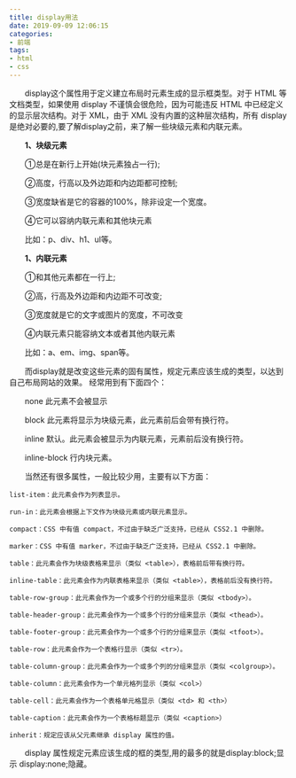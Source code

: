 ```yaml
---
title: display用法
date: 2019-09-09 12:06:15
categories:
- 前端
tags:
- html
- css
---
```

　　display这个属性用于定义建立布局时元素生成的显示框类型。对于 HTML 等文档类型，如果使用 display 不谨慎会很危险，因为可能违反 HTML 中已经定义的显示层次结构。对于 XML，由于 XML 没有内置的这种层次结构，所有 display 是绝对必要的,要了解display之前，来了解一些块级元素和内联元素。

　　**1、块级元素**

　　①总是在新行上开始(块元素独占一行);

　　②高度，行高以及外边距和内边距都可控制;

　　③宽度缺省是它的容器的100%，除非设定一个宽度。

　　④它可以容纳内联元素和其他块元素

　　比如：p、div、h1、ul等。

　　**1、内联元素**

　　①和其他元素都在一行上;

　　②高，行高及外边距和内边距不可改变;

　　③宽度就是它的文字或图片的宽度，不可改变

　　④内联元素只能容纳文本或者其他内联元素

　　比如：a、em、img、span等。

　　而display就是改变这些元素的固有属性，规定元素应该生成的类型，以达到自己布局网站的效果。 经常用到有下面四个：

　　none 此元素不会被显示

　　block 此元素将显示为块级元素，此元素前后会带有换行符。

　　inline 默认。此元素会被显示为内联元素，元素前后没有换行符。

　　inline-block 行内块元素。

　　当然还有很多属性，一般比较少用，主要有以下方面：
　　

	list-item：此元素会作为列表显示。

	run-in：此元素会根据上下文作为块级元素或内联元素显示。

	compact：CSS 中有值 compact，不过由于缺乏广泛支持，已经从 CSS2.1 中删除。

	marker：CSS 中有值 marker，不过由于缺乏广泛支持，已经从 CSS2.1 中删除。

	table：此元素会作为块级表格来显示（类似 <table>），表格前后带有换行符。

	inline-table：此元素会作为内联表格来显示（类似 <table>），表格前后没有换行符。

	table-row-group：此元素会作为一个或多个行的分组来显示（类似 <tbody>）。

	table-header-group：此元素会作为一个或多个行的分组来显示（类似 <thead>）。

	table-footer-group：此元素会作为一个或多个行的分组来显示（类似 <tfoot>）。

	table-row：此元素会作为一个表格行显示（类似 <tr>）。

	table-column-group：此元素会作为一个或多个列的分组来显示（类似 <colgroup>）。

	table-column：此元素会作为一个单元格列显示（类似 <col>）

	table-cell：此元素会作为一个表格单元格显示（类似 <td> 和 <th>）

	table-caption：此元素会作为一个表格标题显示（类似 <caption>）

	inherit：规定应该从父元素继承 display 属性的值。

　　display 属性规定元素应该生成的框的类型,用的最多的就是display:block;显示 display:none;隐藏。
